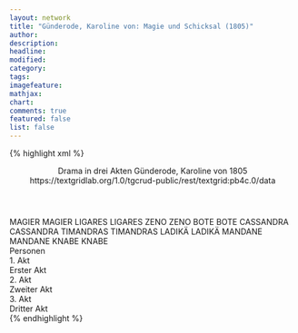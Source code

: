 ```yaml
---
layout: network
title: "Günderode, Karoline von: Magie und Schicksal (1805)"
author:
description:
headline:
modified:
category:
tags:
imagefeature: 
mathjax: 
chart: 
comments: true
featured: false
list: false
---
```

{% highlight xml %}
<?xml-model href="http://raw.githubusercontent.com/DLiNa/project/master/rules/lina.rnc"?><?xml-model href="http://raw.githubusercontent.com/DLiNa/project/master/rules/lina.sch"?>
<play xmlns="http://lina.digital">
  <header>
    <title>Magie und Schicksal</title>
    <subtitle>Drama in drei Akten</subtitle>
    <genretitle/>
    <author>Günderode, Karoline von</author>
    <date type="print" when="1805">1805</date>
    <date type="premiere"/>
    <date type="written"/>
    <source>https://textgridlab.org/1.0/tgcrud-public/rest/textgrid:pb4c.0/data</source>
  </header>
  <personae>
    <character>
      <name>MAGIER</name>
      <alias xml:id="magier">
        <name>MAGIER</name>
      </alias>
    </character>
    <character>
      <name>LIGARES</name>
      <alias xml:id="ligares">
        <name>LIGARES</name>
      </alias>
    </character>
    <character>
      <name>ZENO</name>
      <alias xml:id="zeno">
        <name>ZENO</name>
      </alias>
    </character>
    <character>
      <name>BOTE</name>
      <alias xml:id="bote">
        <name>BOTE</name>
      </alias>
    </character>
    <character>
      <name>CASSANDRA</name>
      <alias xml:id="cassandra">
        <name>CASSANDRA</name>
      </alias>
    </character>
    <character>
      <name>TIMANDRAS</name>
      <alias xml:id="timandras">
        <name>TIMANDRAS</name>
      </alias>
    </character>
    <character>
      <name>LADIKÄ</name>
      <alias xml:id="ladikä">
        <name>LADIKÄ</name>
      </alias>
    </character>
    <character>
      <name>MANDANE</name>
      <alias xml:id="mandane">
        <name>MANDANE</name>
      </alias>
    </character>
    <character>
      <name>KNABE</name>
      <alias xml:id="knabe">
        <name>KNABE</name>
      </alias>
    </character>
  </personae>
  <text>
    <div>
      <head>Personen</head>
    </div>
    <div>
      <head>1. Akt</head>
      <div>
        <head>Erster Akt</head>
        <sp who="#magier">
          <amount n="9" unit="speech_acts"/>
          <amount n="879" unit="words"/>
          <amount n="118" unit="lines"/>
          <amount n="4822" unit="chars"/>
        </sp>
        <sp who="#ligares">
          <amount n="14" unit="speech_acts"/>
          <amount n="777" unit="words"/>
          <amount n="105" unit="lines"/>
          <amount n="4229" unit="chars"/>
        </sp>
        <sp who="#zeno">
          <amount n="7" unit="speech_acts"/>
          <amount n="265" unit="words"/>
          <amount n="35" unit="lines"/>
          <amount n="1431" unit="chars"/>
        </sp>
        <sp who="#bote">
          <amount n="1" unit="speech_acts"/>
          <amount n="15" unit="words"/>
          <amount n="2" unit="lines"/>
          <amount n="81" unit="chars"/>
        </sp>
        <sp who="#cassandra">
          <amount n="5" unit="speech_acts"/>
          <amount n="467" unit="words"/>
          <amount n="62" unit="lines"/>
          <amount n="2579" unit="chars"/>
        </sp>
        <sp who="#timandras">
          <amount n="4" unit="speech_acts"/>
          <amount n="190" unit="words"/>
          <amount n="25" unit="lines"/>
          <amount n="1041" unit="chars"/>
        </sp>
        <sp who="#ladikä">
          <amount n="3" unit="speech_acts"/>
          <amount n="54" unit="words"/>
          <amount n="7" unit="lines"/>
          <amount n="271" unit="chars"/>
        </sp>
        <sp who="#mandane">
          <amount n="3" unit="speech_acts"/>
          <amount n="30" unit="words"/>
          <amount n="4" unit="lines"/>
          <amount n="163" unit="chars"/>
        </sp>
      </div>
    </div>
    <div>
      <head>2. Akt</head>
      <div>
        <head>Zweiter Akt</head>
        <sp who="#ligares">
          <amount n="17" unit="speech_acts"/>
          <amount n="802" unit="words"/>
          <amount n="104" unit="lines"/>
          <amount n="4305" unit="chars"/>
        </sp>
        <sp who="#zeno">
          <amount n="22" unit="speech_acts"/>
          <amount n="526" unit="words"/>
          <amount n="66" unit="lines"/>
          <amount n="2801" unit="chars"/>
        </sp>
        <sp who="#timandras">
          <amount n="8" unit="speech_acts"/>
          <amount n="352" unit="words"/>
          <amount n="46" unit="lines"/>
          <amount n="1917" unit="chars"/>
        </sp>
        <sp who="#magier">
          <amount n="11" unit="speech_acts"/>
          <amount n="996" unit="words"/>
          <amount n="129" unit="lines"/>
          <amount n="5401" unit="chars"/>
        </sp>
        <sp who="#mandane">
          <amount n="5" unit="speech_acts"/>
          <amount n="266" unit="words"/>
          <amount n="37" unit="lines"/>
          <amount n="1504" unit="chars"/>
        </sp>
        <sp who="#ladikä">
          <amount n="5" unit="speech_acts"/>
          <amount n="251" unit="words"/>
          <amount n="33" unit="lines"/>
          <amount n="1379" unit="chars"/>
        </sp>
        <sp who="#knabe">
          <amount n="2" unit="speech_acts"/>
          <amount n="25" unit="words"/>
          <amount n="3" unit="lines"/>
          <amount n="122" unit="chars"/>
        </sp>
      </div>
    </div>
    <div>
      <head>3. Akt</head>
      <div>
        <head>Dritter Akt</head>
        <sp who="#ligares">
          <amount n="26" unit="speech_acts"/>
          <amount n="1387" unit="words"/>
          <amount n="180" unit="lines"/>
          <amount n="7536" unit="chars"/>
        </sp>
        <sp who="#knabe">
          <amount n="3" unit="speech_acts"/>
          <amount n="93" unit="words"/>
          <amount n="12" unit="lines"/>
          <amount n="486" unit="chars"/>
        </sp>
        <sp who="#zeno">
          <amount n="3" unit="speech_acts"/>
          <amount n="354" unit="words"/>
          <amount n="48" unit="lines"/>
          <amount n="1937" unit="chars"/>
        </sp>
        <sp who="#ladikä">
          <amount n="14" unit="speech_acts"/>
          <amount n="630" unit="words"/>
          <amount n="86" unit="lines"/>
          <amount n="3428" unit="chars"/>
        </sp>
        <sp who="#mandane">
          <amount n="2" unit="speech_acts"/>
          <amount n="24" unit="words"/>
          <amount n="4" unit="lines"/>
          <amount n="154" unit="chars"/>
        </sp>
        <sp who="#cassandra">
          <amount n="13" unit="speech_acts"/>
          <amount n="347" unit="words"/>
          <amount n="46" unit="lines"/>
          <amount n="1899" unit="chars"/>
        </sp>
      </div>
    </div>
  </text>
</play>
{% endhighlight %}